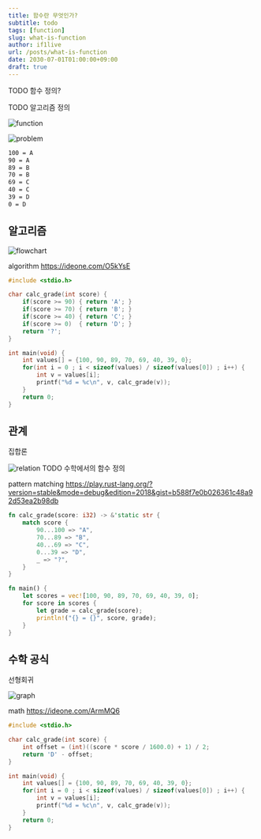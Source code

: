```yaml
---
title: 함수란 무엇인가?
subtitle: todo
tags: [function]
slug: what-is-function
author: if1live
url: /posts/what-is-function
date: 2030-07-01T01:00:00+09:00
draft: true
---
```

TODO 함수 정의?

TODO 알고리즘 정의

![function](800px-Function_machine2.svg.png)

![problem](/posts/what-is-function/problem.jpg)

```txt
100 = A
90 = A
89 = B
70 = B
69 = C
40 = C
39 = D
0 = D
```

## 알고리즘

![flowchart](800px-LampFlowchart.svg.png)

algorithm
https://ideone.com/O5kYsE

```c
#include <stdio.h>

char calc_grade(int score) {
	if(score >= 90) { return 'A'; }
	if(score >= 70) { return 'B'; }
	if(score >= 40) { return 'C'; }
	if(score >= 0)  { return 'D'; }
	return '?';
}

int main(void) {
	int values[] = {100, 90, 89, 70, 69, 40, 39, 0};
	for(int i = 0 ; i < sizeof(values) / sizeof(values[0]) ; i++) {
		int v = values[i];
		printf("%d = %c\n", v, calc_grade(v));
	}
	return 0;
}
```

## 관계
집합론

![relation](800px-Injection_keine_Injektion_2a.svg.png)
TODO 수학에서의 함수 정의

pattern matching
https://play.rust-lang.org/?version=stable&mode=debug&edition=2018&gist=b588f7e0b026361c48a92d53ea2b98db

```rust
fn calc_grade(score: i32) -> &'static str {
    match score {
        90...100 => "A",
        70...89 => "B",
        40...69 => "C",
        0...39 => "D",
        _ => "?",
    }
}

fn main() {
    let scores = vec![100, 90, 89, 70, 69, 40, 39, 0];
    for score in scores {
        let grade = calc_grade(score);
        println!("{} = {}", score, grade);
    }
}
```

## 수학 공식
선형회귀

![graph](800px-Parabola2.svg.png)

math
https://ideone.com/ArmMQ6

```c
#include <stdio.h>

char calc_grade(int score) {
	int offset = (int)((score * score / 1600.0) + 1) / 2;
	return 'D' - offset;
}

int main(void) {
	int values[] = {100, 90, 89, 70, 69, 40, 39, 0};
	for(int i = 0 ; i < sizeof(values) / sizeof(values[0]) ; i++) {
		int v = values[i];
		printf("%d = %c\n", v, calc_grade(v));
	}
	return 0;
}
```


